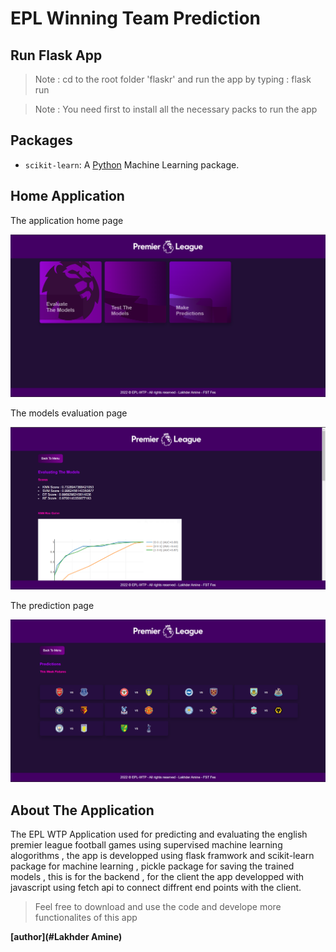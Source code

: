 # EPL Winning Team Prediction

## Run Flask App

> Note : cd to the root folder 'flaskr' and run the app by typing : flask run

> Note : You need first to install all the necessary packs to run the app

## Packages

- `scikit-learn`: A [Python](#) Machine Learning package.

## Home Application

The application home page
 
<p align="center">
  <img src="https://github.com/LakhderAmine99/EPL_Winning_Team_Predictions/blob/main/flaskr/screen%20shots/Screenshot%202022-05-25%20002117.png" alt="Logo">
  <br />
</p>

The models evaluation page

<p align="center">
  <img src="https://github.com/LakhderAmine99/EPL_Winning_Team_Predictions/blob/main/flaskr/screen%20shots/Screenshot%202022-05-25%20002209.png" alt="Logo">
  <br />
</p>

The prediction page

<p align="center">
  <img src="https://github.com/LakhderAmine99/EPL_Winning_Team_Predictions/blob/main/flaskr/screen%20shots/Screenshot%202022-05-25%20002248.png" alt="Logo">
  <br />
</p>
    
## About The Application

The EPL WTP Application used for predicting and evaluating the english premier league football games using supervised machine learning alogorithms , the app is developped using flask framwork and scikit-learn package for machine learning , pickle package for saving the trained models , this is for the backend , for the client
the app developped with javascript using fetch api to connect diffrent end points with the client. 

> Feel free to download and use the code and develope more functionalites of this app

**[author](#Lakhder Amine)**
